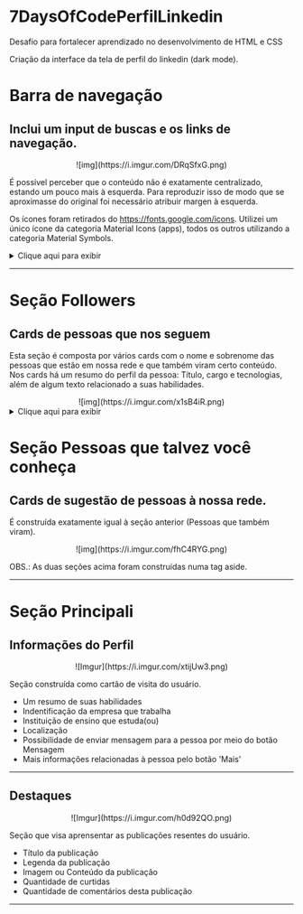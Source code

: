 # 7DaysOfCodePerfilLinkedin
Desafio para fortalecer aprendizado no desenvolvimento de HTML e CSS

Criação da interface da tela de perfil do linkedin (dark mode).

# Barra de navegação

## Inclui um input de buscas e os links de navegação.
<center>
![img](https://i.imgur.com/DRqSfxG.png)
</center>

É possível perceber que o conteúdo não é exatamente centralizado, estando um pouco mais à esquerda. Para reproduzir isso de modo que se aproximasse do original foi necessário atribuir margen à esquerda.

Os ícones foram retirados do https://fonts.google.com/icons.
Utilizei um único ícone da categoria Material Icons (apps), todos os outros utilizando a categoria Material Symbols.
<details>
<summary>Clique aqui para exibir</summary>
texto oculto
</details>

***
# Seção Followers

## Cards de pessoas que nos seguem

Esta seção é composta por vários cards com o nome e sobrenome das pessoas que estão em nossa rede e que também viram certo conteúdo.
Nos cards há um resumo do perfil da pessoa: Título, cargo e tecnologias, além de algum texto relacionado a suas habilidades.

<center>
  ![img](https://i.imgur.com/x1sB4iR.png)
</center>

<details>
<summary>Clique aqui para exibir</summary>
texto oculto
</details>

# Seção Pessoas que talvez você conheça

## Cards de sugestão de pessoas à nossa rede.

É construída exatamente igual à seção anterior (Pessoas que também viram).

<center>
  ![img](https://i.imgur.com/fhC4RYG.png)
</center>

OBS.: As duas seções acima foram construídas numa tag aside.

***
# Seção Principali <main>
  
  ## Informações do Perfil
  
  <center>![Imgur](https://i.imgur.com/xtijUw3.png)</center>
  
  Seção construída como cartão de visita do usuário.
  * Um resumo de suas habilidades
  * Indentificação da empresa que trabalha
  * Instituição de ensino que estuda(ou)
  * Localização
  * Possibilidade de enviar mensagem para a pessoa por meio do botão Mensagem
  * Mais informações relacionadas à pessoa pelo botão 'Mais'
  
  ***
  ## Destaques
  <center>![Imgur](https://i.imgur.com/h0d92QO.png)</center>
  
  Seção que visa aprensentar as publicações resentes do usuário.
  
  * Título da publicação
  * Legenda da publicação
  * Imagem ou Conteúdo da publicação
  * Quantidade de curtidas
  * Quantidade de comentários desta publicação
  
***
